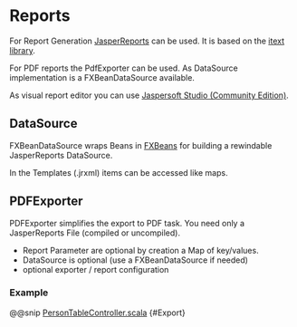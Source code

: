 # Reports

For Report Generation [JasperReports](https://de.wikipedia.org/wiki/JasperReports) can be used.
It is based on the [itext library](https://de.wikipedia.org/wiki/IText).

For PDF reports the PdfExporter can be used.
As DataSource implementation is a FXBeanDataSource available.

As visual report editor you can use [Jaspersoft Studio (Community Edition)](https://community.jaspersoft.com/project/jaspersoft-studio/releases).

## DataSource

FXBeanDataSource wraps Beans in [FXBeans](https://sfxcode.github.io/sapphire-core/detail/fxbean.html) for building a rewindable JasperReports DataSource.

In the Templates (.jrxml) items can be accessed like maps.

## PDFExporter

PDFExporter simplifies the export to PDF task. You need only a JasperReports File (compiled or uncompiled).

* Report Parameter are optional by creation a Map of key/values.
* DataSource is optional (use a FXBeanDataSource if needed)
* optional exporter / report configuration

### Example

@@snip [PersonTableController.scala](../../../../../demos/showcase/src/main/scala/com/sfxcode/sapphire/extension/showcase/controller/table/PersonTableController.scala) {#Export}




